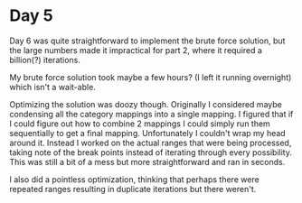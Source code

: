 # Day 5

Day 6 was quite straightforward to implement the brute force solution, but the large numbers made it impractical for part 2, where it required a billion(?) iterations.

My brute force solution took maybe a few hours? (I left it running overnight) which isn't a wait-able.

Optimizing the solution was  doozy though. Originally I considered maybe condensing all the category mappings into a single mapping. I figured that if I could figure out how to combine 2 mappings I could simply run them sequentially to get a final mapping. Unfortunately I couldn't wrap my head around it. Instead I worked on the actual ranges that were being processed, taking note of the break points instead of iterating through every possibility. This was still a bit of a mess but more straightforward and ran in seconds. 

I also did a pointless optimization, thinking that perhaps there were repeated ranges resulting in duplicate iterations but there weren't. 